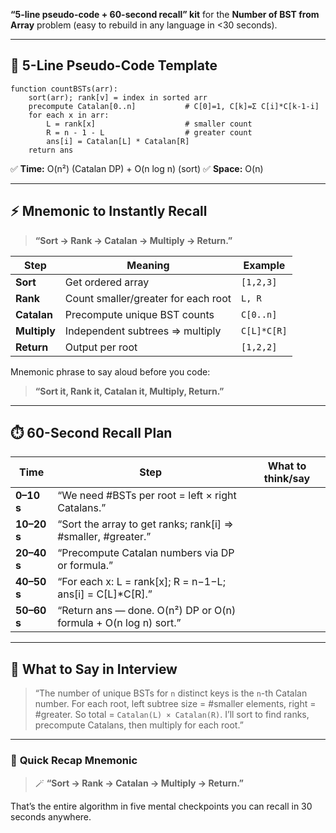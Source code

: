 **“5-line pseudo-code + 60-second recall” kit** for the **Number of BST from Array** problem (easy to rebuild in any language in <30 seconds).

---

## 🧠 **5-Line Pseudo-Code Template**

```
function countBSTs(arr):
    sort(arr); rank[v] = index in sorted arr
    precompute Catalan[0..n]           # C[0]=1, C[k]=Σ C[i]*C[k-1-i]
    for each x in arr:
        L = rank[x]                    # smaller count
        R = n - 1 - L                  # greater count
        ans[i] = Catalan[L] * Catalan[R]
    return ans
```

✅ **Time:** O(n²) (Catalan DP) + O(n log n) (sort)
✅ **Space:** O(n)

---

## ⚡ **Mnemonic to Instantly Recall**

> **“Sort → Rank → Catalan → Multiply → Return.”**

| Step         | Meaning                             | Example     |
| ------------ | ----------------------------------- | ----------- |
| **Sort**     | Get ordered array                   | `[1,2,3]`   |
| **Rank**     | Count smaller/greater for each root | `L, R`      |
| **Catalan**  | Precompute unique BST counts        | `C[0..n]`   |
| **Multiply** | Independent subtrees ⇒ multiply     | `C[L]*C[R]` |
| **Return**   | Output per root                     | `[1,2,2]`   |

Mnemonic phrase to say aloud before you code:

> **“Sort it, Rank it, Catalan it, Multiply, Return.”**

---

## ⏱️ **60-Second Recall Plan**

| Time        | Step                                                             | What to think/say |
| ----------- | ---------------------------------------------------------------- | ----------------- |
| **0–10 s**  | “We need #BSTs per root = left × right Catalans.”                |                   |
| **10–20 s** | “Sort the array to get ranks; rank[i] ⇒ #smaller, #greater.”     |                   |
| **20–40 s** | “Precompute Catalan numbers via DP or formula.”                  |                   |
| **40–50 s** | “For each x: L = rank[x]; R = n−1−L; ans[i] = C[L]*C[R].”        |                   |
| **50–60 s** | “Return ans — done. O(n²) DP or O(n) formula + O(n log n) sort.” |                   |

---

## 💬 **What to Say in Interview**

> “The number of unique BSTs for `n` distinct keys is the `n`-th Catalan number.
> For each root, left subtree size = #smaller elements, right = #greater.
> So total = `Catalan(L) × Catalan(R)`.
> I’ll sort to find ranks, precompute Catalans, then multiply for each root.”

---

### 🧩 **Quick Recap Mnemonic**

> 🪄 **“Sort → Rank → Catalan → Multiply → Return.”**

That’s the entire algorithm in five mental checkpoints you can recall in 30 seconds anywhere.
